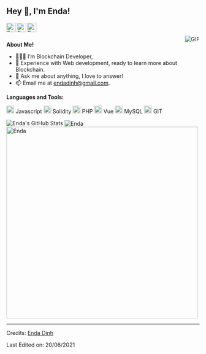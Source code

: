 <h2 title="hehehe"> Hey 👋, I'm Enda!</h2>

<a href="https://www.linkedin.com/in/an-dai-dinh-36180a219/">
  <img align="left" alt="Enda's LinkedIn" width="24px" src="https://img.icons8.com/nolan/96/linkedin.png" />
</a>
<a href="https://www.instagram.com/d41dev_/">
  <img align="left" alt="Enda's Instagram" width="24px" src="https://img.icons8.com/nolan/96/instagram-new.png" />
</a>
<a href="https://twitter.com/Enda18108282">
  <img align="left" alt="Enda's Twitter" width="24px" src="https://img.icons8.com/nolan/96/twitter.png" />
</a>




<br />
<br />


 

  <img align="right" alt="GIF" src="https://media.giphy.com/media/LmNwrBhejkK9EFP504/giphy.gif" />

**About Me!**

- 👨🏽‍💻 I’m Blockchain Developer,
- 🌱 Experience with Web development, ready to learn more about Blockchain.
- 💬 Ask me about anything, I love to answer!
- 📫 Email me at [endadinh@gmail.com](mailto:endadinh@gmail.com).



**Languages and Tools:**  


<code><img height="20" src="https://img.icons8.com/color/48/000000/javascript--v1.png"/></code> Javascript
<code><img height="20" src="https://img.icons8.com/nolan/96/ethereum.png"></code> Solidity
<code><img height="20" src="https://img.icons8.com/dusk/64/000000/php-logo.png"/></code> PHP
<code><img height="20" src="https://img.icons8.com/color/48/000000/vue-js.png"/></code> Vue
<code><img height="20" src="https://img.icons8.com/nolan/96/sql.png"></code> MySQL
<code><img height="20" src="https://img.icons8.com/nolan/96/git.png"></code> GIT

<img src="https://github-readme-stats.vercel.app/api?username=endadinh&show_icons=true&hide_border=true&count_private=true&theme=shades-of-purple&icon_color=fad000" alt="Enda's GitHub Stats">
<img align="center" src="https://github-readme-streak-stats.herokuapp.com/?user=endadinh&count_private=true&theme=radical" alt="Enda" />
<img align="center" width=500 src="https://github-readme-stats.vercel.app/api/top-langs/count_private=true&theme=radical" alt="Enda" />

-----
Credits: [Enda Dinh](https://github.com/endadinh)

Last Edited on: 20/06/2021
